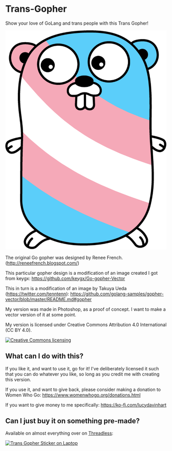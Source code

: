 # Trans-Gopher
Show your love of GoLang and trans people with this Trans Gopher!

![Image of Trans Gopher](trans-gopher-diagonal-curve.png)

The original Go gopher was designed by Renee French. (http://reneefrench.blogspot.com/)

This particular gopher design is a modification of an image created I got from keygx:
https://github.com/keygx/Go-gopher-Vector

This in turn is a modification of an image by Takuya Ueda (https://twitter.com/tenntenn):
https://github.com/golang-samples/gopher-vector/blob/master/README.md#gopher


My version was made in Photoshop, as a proof of concept. I want to make a vector version of it at some point.

My version is licensed under Creative Commons Attribution 4.0 International (CC BY 4.0).

<a rel="license" href="http://creativecommons.org/licenses/by/4.0/deed.en">
	<img alt="Creative Commons licensing" style="border-width:0" src="http://i.creativecommons.org/l/by/4.0/88x31.png" />
</a>


## What can I do with this?

If you like it, and want to use it, go for it! I've deliberately licensed it such that you can do whatever you like, so long as you credit me with creating this version.

If you use it, and want to give back, please consider making a donation to Women Who Go:
https://www.womenwhogo.org/donations.html

If you want to give money to me specifically:
https://ko-fi.com/lucydavinhart

## Can I just buy it on something pre-made?

Available on almost everything over on [Threadless](https://lucydavinhart.threadless.com/designs/trans-gopher/accessories/sticker):


[![Trans Gopher Sticker on Laptop](https://cdn-images.threadless.com/threadless-media/artist_shops/shops/lucydavinhart/products/500370/sticker_clear_2-inch-1538483929-81fbcb93b0c66861de1189ef5d9b6400.png?v=3&d=eyJvbmx5X21ldGEiOiBmYWxzZSwgImZvcmNlIjogZmFsc2UsICJvcHMiOiBbWyJyZXNpemUiLCBbODAwXSwge31dLCBbImNhbnZhc19jZW50ZXJlZCIsIFs4MDAsIDgwMCwgIiNmZmZmZmYiXSwge31dLCBbImVuY29kZSIsIFsianBnIiwgODVdLCB7fV1dfQ==)](https://lucydavinhart.threadless.com/designs/trans-gopher/accessories/sticker)
